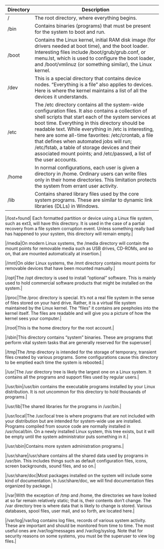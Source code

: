 

| Directory | Description |
| --- | ----------- |
| /   | The root directory, where everything begins. |
| /bin | Contains binaries (programs) that must be present for the system to boot and run. |
|/boot|Contains the Linux kernel, initial RAM disk image (for drivers needed at boot time), and the boot loader. Interesting files include /boot/grub/grub.conf, or menu.lst, which is used to configure the boot loader, and /boot/vmlinuz (or something similar), the Linux kernel.|
|/dev|This is a special directory that contains device nodes. “Everything is a file” also applies to devices. Here is where the kernel maintains a list of all the devices it understands.|
|/etc|The /etc directory contains all the system-wide configuration files. It also contains a collection of shell scripts that start each of the system services at boot time. Everything in this directory should be readable text. While everything in /etc is interesting, here are some all-time favorites: /etc/crontab, a file that defines when automated jobs will run; /etc/fstab, a table of storage devices and their associated mount points; and /etc/passwd, a list of the user accounts.|
| /home|In normal configurations, each user is given a directory in /home. Ordinary users can write files only in their home directories. This limitation protects the system from errant user activity.|
|/lib|Contains shared library files used by the core system programs. These are similar to dynamic link libraries (DLLs) in Windows.|

|/lost+found|
Each formatted partition or device using a Linux file system, such as ext3, will have this directory. It is used in the case of a partial recovery from a file system corruption event. Unless something really bad has happened to your system, this directory will remain empty.|

|/media|On modern Linux systems, the /media directory will contain the mount points for removable media such as USB drives, CD-ROMs, and so on, that are mounted automatically at insertion.|

|/mnt|On older Linux systems, the /mnt directory contains mount points for removable devices that have been mounted manually.|

|/opt|The /opt directory is used to install “optional” software. This is mainly used to hold commercial software products that might be installed on the system.|

|/proc|The /proc directory is special. It’s not a real file system in the sense of files stored on your hard drive. Rather, it is a virtual file system maintained by the Linux kernel. The “files” it contains are peepholes into the kernel itself. The files are readable and will give you a picture of how the kernel sees your computer.|

|/root|This is the home directory for the root account.|

|/sbin|This directory contains “system” binaries. These are programs that perform vital system tasks that are generally reserved for the superuser|

|/tmp|The /tmp directory is intended for the storage of temporary, transient files created by various programs. Some configurations cause this directory to be emptied each time the system is rebooted.|

|/usr|The /usr directory tree is likely the largest one on a Linux system. It contains all the programs and support files used by regular users.|

|/usr/bin|/usr/bin contains the executable programs installed by your Linux distribution. It is not uncommon for this directory to hold thousands of programs.|

|/usr/lib|The shared libraries for the programs in /usr/bin.|

|/usr/local|The /usr/local tree is where programs that are not included with your distribution but are intended for system-wide use are installed. Programs compiled from source code are normally installed in /usr/local/bin. On a newly installed Linux system, this tree exists, but it will be empty until the system administrator puts something in it.|

|/usr/sbin|Contains more system administration programs.|

|/usr/share|/usr/share contains all the shared data used by programs in /usr/bin. This includes things such as default configuration files, icons, screen backgrounds, sound files, and so on.|

|/usr/share/doc|Most packages installed on the system will include some kind of documentation. In /usr/share/doc, we will find documentation files organized by package.|

|/var|With the exception of /tmp and /home, the directories we have looked at so far remain relatively static; that is, their contents don’t change. The /var directory tree is where data that is likely to change is stored. Various databases, spool files, user mail, and so forth, are located here.|

|/var/log|/var/log contains log files, records of various system activity. These are important and should be monitored from time to time. The most useful ones are /var/log/messages and /var/log/syslog. Note that for security reasons on some systems, you must be the superuser to view log files.|
